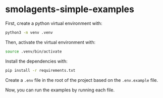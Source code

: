 # smolagents-simple-examples

First, create a python virtual environment with:

```bash
python3 -m venv .venv
```

Then, activate the virtual environment with:

```bash
source .venv/bin/activate
```

Install the dependencies with:

```bash
pip install -r requirements.txt 
```

Create a `.env` file in the root of the project based on the `.env.example` file.


Now, you can run the examples by running each file.
